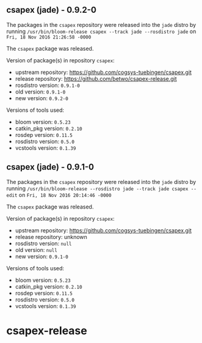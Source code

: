 ## csapex (jade) - 0.9.2-0

The packages in the `csapex` repository were released into the `jade` distro by running `/usr/bin/bloom-release csapex --track jade --rosdistro jade` on `Fri, 18 Nov 2016 21:26:58 -0000`

The `csapex` package was released.

Version of package(s) in repository `csapex`:

- upstream repository: https://github.com/cogsys-tuebingen/csapex.git
- release repository: https://github.com/betwo/csapex-release.git
- rosdistro version: `0.9.1-0`
- old version: `0.9.1-0`
- new version: `0.9.2-0`

Versions of tools used:

- bloom version: `0.5.23`
- catkin_pkg version: `0.2.10`
- rosdep version: `0.11.5`
- rosdistro version: `0.5.0`
- vcstools version: `0.1.39`


## csapex (jade) - 0.9.1-0

The packages in the `csapex` repository were released into the `jade` distro by running `/usr/bin/bloom-release --rosdistro jade --track jade csapex --edit` on `Fri, 18 Nov 2016 20:14:46 -0000`

The `csapex` package was released.

Version of package(s) in repository `csapex`:

- upstream repository: https://github.com/cogsys-tuebingen/csapex.git
- release repository: unknown
- rosdistro version: `null`
- old version: `null`
- new version: `0.9.1-0`

Versions of tools used:

- bloom version: `0.5.23`
- catkin_pkg version: `0.2.10`
- rosdep version: `0.11.5`
- rosdistro version: `0.5.0`
- vcstools version: `0.1.39`


# csapex-release